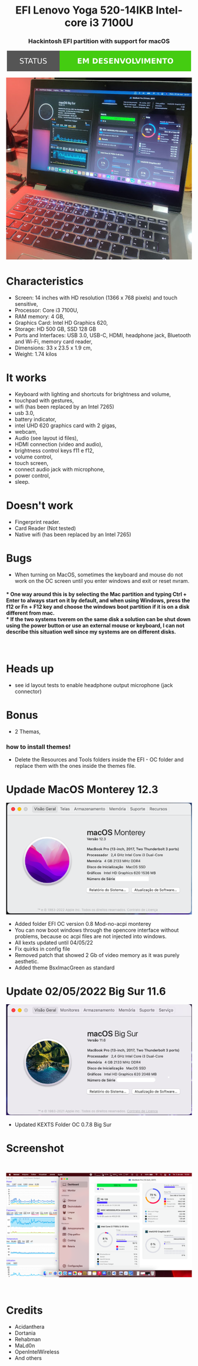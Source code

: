 <h1 align="center"> EFI Lenovo Yoga 520-14IKB Intel-core i3 7100U </h1>
<h3 align="center"> Hackintosh EFI partition with support for macOS </h3>

<p align="center">
<img src="img/status.svg"/>
</p>

<p align="center">
<img src="img/foto.jpeg"/>
</p>

# Characteristics
- Screen: 14 inches with HD resolution (1366 x 768 pixels) and touch sensitive,
- Processor: Core i3 7100U,
- RAM memory: 4 GB,
- Graphics Card: Intel HD Graphics 620,
- Storage: HD 500 GB, SSD 128 GB
- Ports and Interfaces: USB 3.0, USB-C, HDMI, headphone jack, Bluetooth and Wi-Fi, memory card reader,
- Dimensions: 33 x 23.5 x 1.9 cm,
- Weight: 1.74 kilos

# It works
* Keyboard with lighting and shortcuts for brightness and volume,
* touchpad with gestures,
* wifi (has been replaced by an Intel 7265)
* usb 3.0,
* battery indicator, 
* intel UHD 620 graphics card with 2 gigas,
* webcam,
* Audio (see layout id files),
* HDMI connection (video and audio),
* brightness control keys f11 e f12, 
* volume control, 
* touch screen, 
* connect audio jack with microphone, 
* power control,
* sleep.

# Doesn't work

- Fingerprint reader.
- Card Reader (Not tested)
- Native wifi (has been replaced by an Intel 7265)

# Bugs

- When turning on MacOS, sometimes the keyboard and mouse do not work on the OC screen until you enter windows and exit or reset nvram.
 <h4> * One way around this is by selecting the Mac partition and typing Ctrl + Enter to always start on it by default, and when using Windows, press the f12 or Fn + F12 key and choose the windows boot partition if it is on a disk different from mac. <br>
 * If the two systems tverem on the same disk a solution can be shut down using the power button or use an external mouse or keyboard, I can not describe this situation well since my systems are on different disks.  <br>
</h4><br>

# Heads up
* see id layout tests to enable headphone output microphone (jack connector)

# Bonus
- 2 Themas, 

<h3>how to install themes!</h3>

- Delete the Resources and Tools folders inside the EFI - OC folder and replace them with the ones inside the themes file.

# Updade MacOS Monterey 12.3

<p align="center">
<img src="img/Monterey.png">
</p>

- Added folder EFI OC version 0.8 Mod-no-acpi monterey 
- You can now boot windows through the opencore interface without problems, because oc acpi files are not injected into windows.
- All kexts updated until 04/05/22
- Fix quirks in config file
- Removed patch that showed 2 Gb of video memory as it was purely aesthetic.
- Added theme BsxImacGreen as standard

# Update 02/05/2022 Big Sur 11.6

<p align="center">
<img src="img/Big_Sur.png">
</p>

- Updated KEXTS Folder OC 0.7.8 Big Sur

# Screenshot 
<br>
<p align="center">
<img src="img/Tela.png"/>
</p>
<br>

# Credits

 - <a link="https://github.com/acidanthera"> Acidanthera </a>
 - <a link="https://github.com/dortania"> Dortania </a>
 - <a link="https://bitbucket.org/RehabMan/"> Rehabman </a>
 - <a link="https://www.olarila.com/profile/2-mald0n/"> MaLd0n </a>
 - <a link="https://github.com/OpenIntelWireless"> OpenIntelWireless </a>
 - <a link="#"> And others </a>